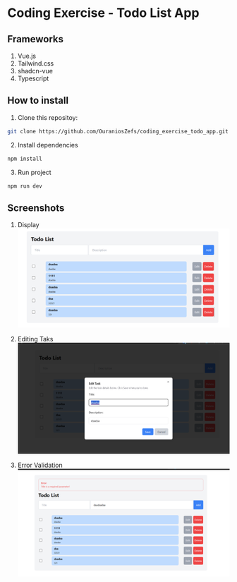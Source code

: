 # Coding Exercise - Todo List App

## Frameworks
1. Vue.js
2. Tailwind.css
3. shadcn-vue
4. Typescript

## How to install

1. Clone this repositoy:

```bash
git clone https://github.com/OuraniosZefs/coding_exercise_todo_app.git
```
2. Install dependencies
```bash
npm install
```
3. Run project

```bash
npm run dev
```

## Screenshots
1. Display
![alt text](./public/screenshot_display.png)

2. Editing Taks
![alt text](./public/screenshot_edit.png)

3. Error Validation
![alt text](./public/screenshot_error.png)

